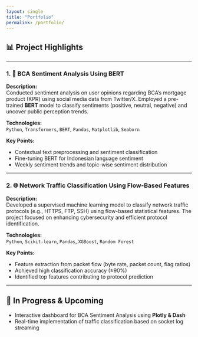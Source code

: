 ```yaml
---
layout: single
title: "Portfolio"
permalink: /portfolio/
---
```


## 📊 Project Highlights

---

### 1. 🧠 BCA Sentiment Analysis Using BERT

**Description:**  
Conducted sentiment analysis on user opinions regarding BCA’s mortgage product (KPR) using social media data from Twitter/X. Employed a pre-trained **BERT** model to classify sentiments (positive, neutral, negative) and uncover public perception trends.

**Technologies:**  
`Python`, `Transformers`, `BERT`, `Pandas`, `Matplotlib`, `Seaborn`

**Key Points:**
- Contextual text preprocessing and sentiment classification
- Fine-tuning BERT for Indonesian language sentiment
- Weekly sentiment trends and topic-wise sentiment distribution

---

### 2. 🌐 Network Traffic Classification Using Flow-Based Features

**Description:**  
Developed a supervised machine learning model to classify network traffic protocols (e.g., HTTPS, FTP, SSH) using flow-based statistical features. The project focused on enhancing cybersecurity and efficient protocol identification.

**Technologies:**  
`Python`, `Scikit-learn`, `Pandas`, `XGBoost`, `Random Forest`

**Key Points:**
- Feature extraction from packet flow (byte rate, packet count, flag ratios)
- Achieved high classification accuracy (≥90%)
- Identified top features contributing to protocol prediction

---

## 🚀 In Progress & Upcoming

- Interactive dashboard for BCA Sentiment Analysis using **Plotly & Dash**
- Real-time implementation of traffic classification based on socket log streaming
